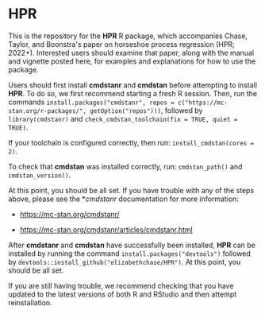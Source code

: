 # HPR

This is the repository for the **HPR** R package, which accompanies Chase, Taylor, and 
Boonstra's paper on horseshoe process regression (HPR; 2022+). Interested users should
examine that paper, along with the manual and vignette posted here, for examples and explanations
for how to use the package.

Users should first install **cmdstanr** and **cmdstan** before attempting to install **HPR**. To do so,
we first recommend starting a fresh R session. Then, run the commands `install.packages("cmdstanr", repos = c("https://mc-stan.org/r-packages/", getOption("repos")))`, followed by `library(cmdstanr)` and `check_cmdstan_toolchain(fix = TRUE, quiet = TRUE)`.

If your toolchain is configured correctly, then run: `install_cmdstan(cores = 2)`.

To check that **cmdstan** was installed correctly, run: `cmdstan_path()` and `cmdstan_version()`.

At this point, you should be all set. If you have trouble with any of the steps above, please
see the **cmdstanr* documentation for more information:

- https://mc-stan.org/cmdstanr/

- https://mc-stan.org/cmdstanr/articles/cmdstanr.html

After **cmdstanr** and **cmdstan** have successfully been installed, **HPR** can be installed
by running the command `install.packages("devtools")` followed by 
`devtools::install_github("elizabethchase/HPR")`. At this point, you should be all set.

If you are still having trouble, we recommend checking that you have updated to the latest
versions of both R and RStudio and then attempt reinstallation.
